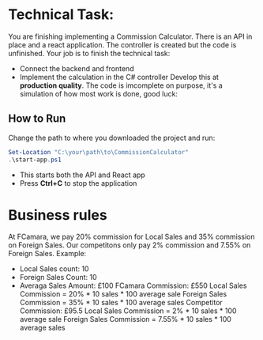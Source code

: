 # Technical Task:
You are finishing implementing a Commission Calculator.
There is an API in place and a react application.
The controller is created but the code is unfinished.
Your job is to finish the technical task:
 - Connect the backend and frontend
 - Implement the calculation in the C# controller
Develop this at **production quality**.
The code is imcomplete on purpose, it's a simulation of how most work is done, good luck:

## How to Run
Change the path to where you downloaded the project and run:
```powershell
Set-Location "C:\your\path\to\CommissionCalculator"
.\start-app.ps1
```
- This starts both the API and React app
- Press **Ctrl+C** to stop the application

# Business rules
 At FCamara, we pay 20% commission for Local Sales and 35% commission on Foreign Sales.
 Our competitons only pay 2% commission and 7.55% on Foreign Sales.
Example:
- Local Sales count: 10
- Foreign Sales Count: 10
- Averaga Sales Amount: £100
FCamara Commission: £550
    Local Sales Commission = 20% * 10 sales * 100 average sale
    Foreign Sales Commission = 35% * 10 sales * 100 average sales
Competitor Commission: £95.5
    Local Sales Commission = 2% * 10 sales * 100 average sale
    Foreign Sales Commission = 7.55% * 10 sales * 100 average sales